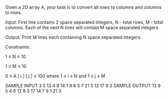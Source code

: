 Given a 2D array A, your task is to convert all rows to columns and columns to rows.

Input: 
First line contains 2 space separated integers, N - total rows, M - total columns. 
Each of the next N lines will contain M space separated integers.

Output: 
Print M lines each containing N space separated integers.

Constraints: 

1
≤
N
≤
10


1
≤
M
≤
10


0
≤
A
[
i
]
[
j
]
≤
100
 where 
1
≤
i
≤
N
 and 
1
≤
j
≤
M

SAMPLE INPUT 
3 5
13 4 8 14 1
9 6 3 7 21
5 12 17 9 3
SAMPLE OUTPUT 
13 9 5
4 6 12
8 3 17
14 7 9
1 21 3